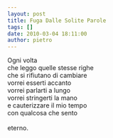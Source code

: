 ```yaml
---
layout: post
title: Fuga Dalle Solite Parole
tags: []
date: 2010-03-04 18:11:00
author: pietro
---
```

Ogni volta<br/>che leggo quelle stesse righe<br/>che si rifiutano di cambiare<br/>vorrei esserti accanto<br/>vorrei parlarti a lungo<br/>vorrei stringerti la mano<br/>e cauterizzare il mio tempo<br/>con qualcosa che sento<br/><br/>eterno.
